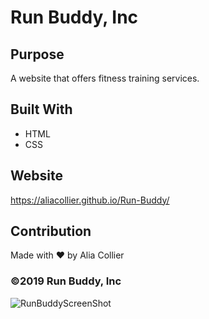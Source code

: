 # Run Buddy, Inc

## Purpose

A website that offers fitness training services.

## Built With

* HTML
* CSS

## Website
https://aliacollier.github.io/Run-Buddy/

## Contribution

Made with ❤️ by Alia Collier

### ©️2019 Run Buddy, Inc

![RunBuddyScreenShot](https://user-images.githubusercontent.com/79668415/119058133-658cf600-b993-11eb-911c-55f989962d37.jpg)
